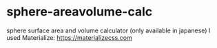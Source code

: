 # sphere-areavolume-calc
sphere surface area and volume calculator  (only available in japanese)
I used Materialize: https://materializecss.com
